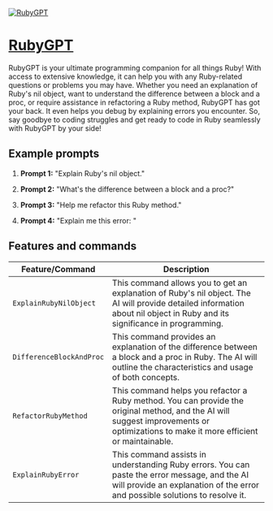 [![RubyGPT](https://files.oaiusercontent.com/file-vmPQXN2NNF6oZd8eKSb8C2qN?se=2123-10-14T19%3A47%3A12Z&sp=r&sv=2021-08-06&sr=b&rscc=max-age%3D31536000%2C%20immutable&rscd=attachment%3B%20filename%3D272cf507-15b8-454f-92d4-2576eb63a5e9.png&sig=%2BUxFE9oCepWgcyCW%2B1IxoNkCfzuyTfWFC6xUFqnO0Jc%3D)](https://chat.openai.com/g/g-ASMq03VdH-rubygpt)

# [RubyGPT](https://chat.openai.com/g/g-ASMq03VdH-rubygpt)

RubyGPT is your ultimate programming companion for all things Ruby! With access to extensive knowledge, it can help you with any Ruby-related questions or problems you may have. Whether you need an explanation of Ruby's nil object, want to understand the difference between a block and a proc, or require assistance in refactoring a Ruby method, RubyGPT has got your back. It even helps you debug by explaining errors you encounter. So, say goodbye to coding struggles and get ready to code in Ruby seamlessly with RubyGPT by your side!

## Example prompts

1. **Prompt 1:** "Explain Ruby's nil object."

2. **Prompt 2:** "What's the difference between a block and a proc?"

3. **Prompt 3:** "Help me refactor this Ruby method."

4. **Prompt 4:** "Explain me this error: <paste error here>"

## Features and commands

| Feature/Command | Description |
| --- | --- |
| `ExplainRubyNilObject` | This command allows you to get an explanation of Ruby's nil object. The AI will provide detailed information about nil object in Ruby and its significance in programming. |
| `DifferenceBlockAndProc` | This command provides an explanation of the difference between a block and a proc in Ruby. The AI will outline the characteristics and usage of both concepts. |
| `RefactorRubyMethod` | This command helps you refactor a Ruby method. You can provide the original method, and the AI will suggest improvements or optimizations to make it more efficient or maintainable. |
| `ExplainRubyError` | This command assists in understanding Ruby errors. You can paste the error message, and the AI will provide an explanation of the error and possible solutions to resolve it. |